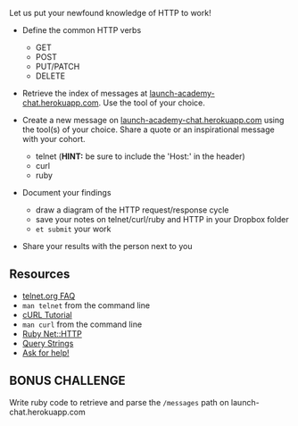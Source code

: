 Let us put your newfound knowledge of HTTP to work!

* Define the common HTTP verbs
  - GET
  - POST
  - PUT/PATCH
  - DELETE

* Retrieve the index of messages at [launch-academy-chat.herokuapp.com](http://launch-chat.herokuapp.com/messages). Use the tool of your choice.

* Create a new message on [launch-academy-chat.herokuapp.com](http://launch-chat.herokuapp.com/) using the tool(s) of your choice. Share a quote or an inspirational message with your cohort.
  - telnet (**HINT:** be sure to include the 'Host:' in the header)
  - curl
  - ruby

* Document your findings
  - draw a diagram of the HTTP request/response cycle
  - save your notes on telnet/curl/ruby and HTTP in your Dropbox folder
  - `et submit` your work

* Share your results with the person next to you

## Resources

* [telnet.org FAQ](http://www.telnet.org/htm/faq.htm)
* `man telnet` from the command line
* [cURL Tutorial](http://curl.haxx.se/docs/manual.html)
* `man curl` from the command line
* [Ruby Net::HTTP](http://docs.ruby-lang.org/en/2.0.0/Net/HTTP.html)
* [Query Strings](http://en.wikipedia.org/wiki/Query_string)
* [Ask for help!](https://horizon.launchacademy.com/questions)


## BONUS CHALLENGE

Write ruby code to retrieve and parse the `/messages` path on launch-chat.herokuapp.com
